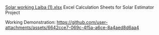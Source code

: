 [Solar working Laiba (1).xlsx](https://github.com/user-attachments/files/18430493/Solar.working.Laiba.1.xlsx)
Excel Calculation Sheets for Solar Estimator Project

Working Demonstration:
https://github.com/user-attachments/assets/6642cce7-069c-4f5a-a6ce-8a4aed8d6aa4

